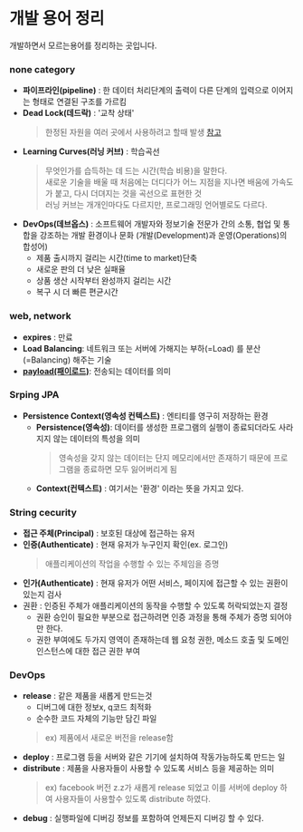 # 개발 용어 정리
개발하면서 모르는용어를 정리하는 곳입니다.
### none category
- **파이프라인(pipeline)** : 한 데이터 처리단계의 출력이 다른 단계의 입력으로 이어지는 형태로 연결된 구조를 가르킴
- **Dead Lock(데드락)** : '교착 상태' 
    >한정된 자원을 여러 곳에서 사용하려고 할때 발생 [참고](https://includestdio.tistory.com/12)
- **Learning Curves(러닝 커브)** : 학습곡선
    >무엇인가를 습득하는 데 드는 시간(학습 비용)을 말한다.  
    >새로운 기술을 배울 때 처음에는 더디다가 어느 지점을 지나면 배움에 가속도가 붙고, 다시 더뎌지는 것을 곡선으로 표현한 것  
    >러닝 커브는 개개인마다도 다르지만, 프로그래밍 언어별로도 다르다.
- **DevOps(데브옵스)** : 소프트웨어 개발자와 정보기술 전문가 간의 소통, 협업 및 통합을 강조하는 개발 환경이나 문화 (개발(Development)과 운영(Operations)의 합성어)
    - 제품 출시까지 걸리는 시간(time to market)단축
    - 새로운 판의 더 낮은 실패율
    - 상품 생산 시작부터 완성까지 걸리는 시간
    - 복구 시 더 빠른 편균시간
### web, network
- **expires** : 만료
- **Load Balancing**: 네트워크 또는 서버에 가해지는 부하(=Load) 를 분산(=Balancing) 해주는 기술
- [**payload(패이로드)**](): 전송되는 데이터를 의미
### Srping JPA
- **Persistence Context(영속성 컨텍스트)** : 엔티티를 영구히 저장하는 환경
    - **Persistence(영속성)**: 데이터를 생성한 프로그램의 실행이 종료되더라도 사라지지 않는 데이터의 특성을 의미
        >영속성을 갖지 않는 데이터는 단지 메모리에서만 존재하기 때문에 프로그램을 종료하면 모두 잃어버리게 됨
    - **Context(컨텍스트)** : 여기서는 '환경' 이라는 뜻을 가지고 있다.
    
### String cecurity
- **접근 주체(Principal)** : 보호된 대상에 접근하는 유저
- **인증(Authenticate)** : 현재 유저가 누구인지 확인(ex. 로그인)
    >애플리케이션의 작업을 수행할 수 있는 주체임을 증명
- **인가(Authenticate)** : 현재 유저가 어떤 서비스, 페이지에 접근할 수 있는 권환이 있는지 검사
- 권환 : 인증된 주체가 애플리케이션의 동작을 수행할 수 있도록 허락되었는지 결정
    - 권환 승인이 필요한 부분으로 접근하려면 인증 과정을 통해 주체가 증명 되어야만 한다.
    - 권한 부여에도 두가지 영역이 존재하는데 웹 요청 권한, 메소드 호출 및 도메인 인스턴스에 대한 접근 권한 부여
### DevOps
- **release** : 같은 제품을 새롭게 만드는것
    - 디버그에 대한 정보x, q코드 최적화
    - 순수한 코드 자체의 기능만 담긴 파일
    >ex) 제품에서 새로운 버전을 release함
- **deploy** : 프로그램 등을 서버와 같은 기기에 설치하여 작동가능하도록 만드는 일
- **distribute** : 제품을 사용자들이 사용할 수 있도록 서비스 등을 제공하는 의미
    > ex) facebook 버전 z.z가 새롭게 release 되었고 이를 서버에 deploy 하여 사용자들이 사용할수 있도록 distribute 하였다.
- **debug** : 실행파일에 디버깅 정보를 포함하여 언제든지 디버깅 할 수 있다.